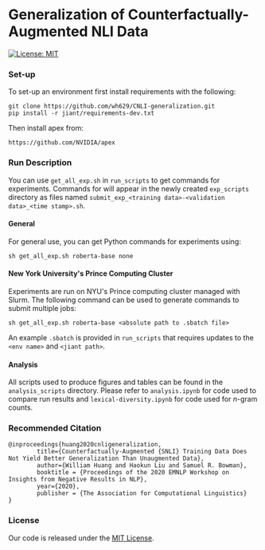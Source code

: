 # Generalization of Counterfactually-Augmented NLI Data

[![License: MIT](https://img.shields.io/badge/License-MIT-green.svg)](https://opensource.org/licenses/MIT)

### Set-up

To set-up  an environment first install requirements with the following:

```
git clone https://github.com/wh629/CNLI-generalization.git
pip install -r jiant/requirements-dev.txt
```

Then install apex from:

`https://github.com/NVIDIA/apex`

### Run Description

You can use `get_all_exp.sh` in `run_scripts` to get commands for experiments. Commands for will appear in the newly created `exp_scripts` directory as files named `submit_exp_<training data>-<validation data>_<time stamp>.sh`.

#### General

For general use, you can get Python commands for experiments using:

```
sh get_all_exp.sh roberta-base none
```

#### New York University's Prince Computing Cluster

Experiments are run on NYU's Prince computing cluster managed with Slurm. The following command can be used to generate commands to submit multiple jobs:

```
sh get_all_exp.sh roberta-base <absolute path to .sbatch file>
```

An example `.sbatch` is provided in `run_scripts` that requires updates to the `<env name>` and `<jiant path>`.

#### Analysis

All scripts used to produce figures and tables can be found in the `analysis_scripts` directory. Please refer to `analysis.ipynb` for code used to compare run results and `lexical-diversity.ipynb` for code used for $n$-gram counts.

### Recommended Citation

```
@inproceedings{huang2020cnligeneralization,
		title={Counterfactually-Augmented {SNLI} Training Data Does Not Yield Better Generalization Than Unaugmented Data},
		author={William Huang and Haokun Liu and Samuel R. Bowman},
		booktitle = {Proceedings of the 2020 EMNLP Workshop on Insights from Negative Results in NLP},
		year={2020},
		publisher = {The Association for Computational Linguistics}
}
```

### License
Our code is released under the [MIT License](https://github.com/jiant-dev/jiant/blob/master/LICENSE).

